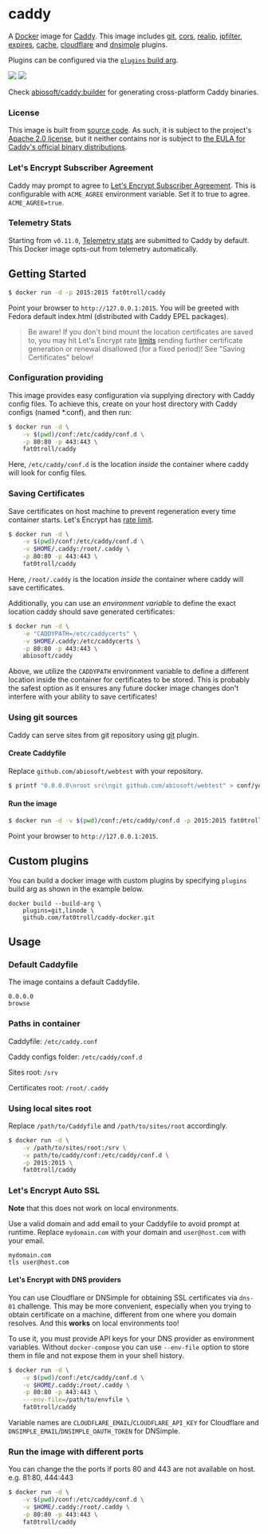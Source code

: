 # caddy

A [Docker](https://docker.com) image for [Caddy](https://caddyserver.com). This image includes [git](https://caddyserver.com/docs/http.git), [cors](https://caddyserver.com/docs/http.cors), [realip](https://caddyserver.com/docs/http.realip), [ipfilter](https://caddyserver.com/docs/http.ipfilter), [expires](https://caddyserver.com/docs/http.expires), [cache](https://caddyserver.com/docs/http.cache), [cloudflare](https://caddyserver.com/docs/tls.dns.cloudflare) and [dnsimple](https://caddyserver.com/docs/tls.dns.dnsimple) plugins.

Plugins can be configured via the [`plugins` build arg](#custom-plugins).

[![](https://images.microbadger.com/badges/image/fat0troll/caddy.svg)](https://microbadger.com/images/fat0troll/caddy "Get your own image badge on microbadger.com")
[![](https://img.shields.io/badge/version-1.0.2-blue.svg)](https://github.com/caddyserver/caddy/tree/v1.0.3)

Check [abiosoft/caddy:builder](https://github.com/abiosoft/caddy-docker/blob/master/BUILDER.md) for generating cross-platform Caddy binaries.

### License

This image is built from [source code](https://github.com/caddyserver/caddy). As such, it is subject to the project's [Apache 2.0 license](https://github.com/caddyserver/caddy/blob/baf6db5b570e36ea2fee30d50f879255a5895370/LICENSE.txt), but it neither contains nor is subject to [the EULA for Caddy's official binary distributions](https://github.com/caddyserver/caddy/blob/545fa844bbd188c1e5bff6926e5c410e695571a0/dist/EULA.txt).

### Let's Encrypt Subscriber Agreement

Caddy may prompt to agree to [Let's Encrypt Subscriber Agreement](https://letsencrypt.org/documents/2017.11.15-LE-SA-v1.2.pdf). This is configurable with `ACME_AGREE` environment variable. Set it to true to agree. `ACME_AGREE=true`.

### Telemetry Stats

Starting from `v0.11.0`, [Telemetry stats](https://caddyserver.com/docs/telemetry) are submitted to Caddy by default. This Docker image opts-out from telemetry automatically.

## Getting Started

```sh
$ docker run -d -p 2015:2015 fat0troll/caddy
```

Point your browser to `http://127.0.0.1:2015`. You will be greeted with Fedora default index.html (distributed with Caddy EPEL packages).

> Be aware! If you don't bind mount the location certificates are saved to, you may hit Let's Encrypt rate [limits](https://letsencrypt.org/docs/rate-limits/) rending further certificate generation or renewal disallowed (for a fixed period)! See "Saving Certificates" below!

### Configuration providing

This image provides easy configuration via supplying directory with Caddy config files. To achieve this, create on your host directory with Caddy configs (named *.conf), and then run:

```sh
$ docker run -d \
    -v $(pwd)/conf:/etc/caddy/conf.d \
    -p 80:80 -p 443:443 \
    fat0troll/caddy
```

Here, `/etc/caddy/conf.d` is the location _inside_ the container where caddy will look for config files.

### Saving Certificates

Save certificates on host machine to prevent regeneration every time container starts.
Let's Encrypt has [rate limit](https://community.letsencrypt.org/t/rate-limits-for-lets-encrypt/6769).

```sh
$ docker run -d \
    -v $(pwd)/conf:/etc/caddy/conf.d \
    -v $HOME/.caddy:/root/.caddy \
    -p 80:80 -p 443:443 \
    fat0troll/caddy
```

Here, `/root/.caddy` is the location _inside_ the container where caddy will save certificates.

Additionally, you can use an _environment variable_ to define the exact location caddy should save generated certificates:

```sh
$ docker run -d \
    -e "CADDYPATH=/etc/caddycerts" \
    -v $HOME/.caddy:/etc/caddycerts \
    -p 80:80 -p 443:443 \
    abiosoft/caddy
```

Above, we utilize the `CADDYPATH` environment variable to define a different location inside the container for
certificates to be stored. This is probably the safest option as it ensures any future docker image changes don't interfere with your ability to save certificates!

### Using git sources

Caddy can serve sites from git repository using [git](https://caddyserver.com/docs/http.git) plugin.

#### Create Caddyfile

Replace `github.com/abiosoft/webtest` with your repository.

```sh
$ printf "0.0.0.0\nroot src\ngit github.com/abiosoft/webtest" > conf/yoursite.conf
```

#### Run the image

```sh
$ docker run -d -v $(pwd)/conf:/etc/caddy/conf.d -p 2015:2015 fat0troll/caddy
```

Point your browser to `http://127.0.0.1:2015`.

## Custom plugins

You can build a docker image with custom plugins by specifying `plugins` build arg as shown in the example below.

```
docker build --build-arg \
    plugins=git,linode \
    github.com/fat0troll/caddy-docker.git
```

## Usage

### Default Caddyfile

The image contains a default Caddyfile.

```
0.0.0.0
browse
```

### Paths in container

Caddyfile: `/etc/caddy.conf`

Caddy configs folder: `/etc/caddy/conf.d`

Sites root: `/srv`

Certificates root: `/root/.caddy`

### Using local sites root

Replace `/path/to/Caddyfile` and `/path/to/sites/root` accordingly.

```sh
$ docker run -d \
    -v /path/to/sites/root:/srv \
    -v path/to/caddy/conf:/etc/caddy/conf.d \
    -p 2015:2015 \
    fat0troll/caddy
```

### Let's Encrypt Auto SSL

**Note** that this does not work on local environments.

Use a valid domain and add email to your Caddyfile to avoid prompt at runtime.
Replace `mydomain.com` with your domain and `user@host.com` with your email.

```
mydomain.com
tls user@host.com
```

#### Let's Encrypt with DNS providers

You can use Cloudflare or DNSimple for obtaining SSL certificates via `dns-01` challenge. This may be more convenient, especially when you trying to obtain certificate on a machine, different from one where you domain resolves. And this **works** on local environments too!

To use it, you must provide API keys for your DNS provider as environment variables. Without `docker-compose` you can use `--env-file` option to store them in file and not expose them in your shell history.

```sh
$ docker run -d \
    -v $(pwd)/conf:/etc/caddy/conf.d \
    -v $HOME/.caddy:/root/.caddy \
    -p 80:80 -p 443:443 \
    ---env-file=/path/to/envfile \
    fat0troll/caddy
```

Variable names are `CLOUDFLARE_EMAIL`/`CLOUDFLARE_API_KEY` for Cloudflare and `DNSIMPLE_EMAIL`/`DNSIMPLE_OAUTH_TOKEN` for DNSimple.

### Run the image with different ports

You can change the the ports if ports 80 and 443 are not available on host. e.g. 81:80, 444:443

```sh
$ docker run -d \
    -v $(pwd)/conf:/etc/caddy/conf.d \
    -v $HOME/.caddy:/root/.caddy \
    -p 80:80 -p 443:443 \
    fat0troll/caddy
```
